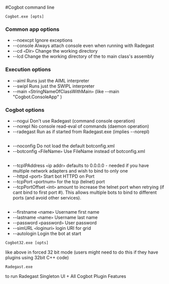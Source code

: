 #Cogbot command line


```
Cogbot.exe [opts]
```

### Common app options ###

  * --noexcpt Ignore exceptions
  * --console Always attach console even when running with Radegast
  * --cd `<`Dir`>` Change the working directory
  * --lcd Change the working directory of the to main class's assembly

### Execution options ###

  * --aiml          Runs just the AIML interpreter
  * --swipl         Runs just the SWIPL interpreter
  * --main      `<`StringNameOfClassWithMain`>`  (like --main "Cogbot.ConsoleApp" )

### Cogbot options ###
  * --nogui      Don't use Radegast (command console operation)
  * --norepl     No console read-eval of commands (daemon operation)
  * --radegast    Run as if started from Radegast.exe (implies --norepl)
```
```
  * --noconfig    Do not load the default botconfig.xml
  * --botconfig `<`FileName`>`  Use FileName instead of botconfig.xml
```
```
  * --tcpIPAddress `<`ip addr`>`  defaults to 0.0.0.0 - needed if you have multiple network adapters and wish to bind to only one
  * --httpd `<`port`>`  Start bot HTTPD on Port
  * --tcpPort  `<`portnum`>` for the tcp (telnet) port
  * --tcpPortOffset `<`int`>` amount to increase the telnet port when retrying (if cant bind to first port #). This allows multiple bots to bind to different ports (and avoid other services).
```
```
  * --firstname `<`name`>`  Username first name
  * --lastname `<`name`>` Username last name
  * --password `<`password`>` User password
  * --simURL   `<`loginuri`>`   login URI for grid
  * --autologin           Login the bot at start

```
Cogbot32.exe [opts]
```
like above in forced 32 bit mode (users might need to do this if they have plugins using 32bit C++ code)

```
Radegast.exe
```
to run Radegast Singleton UI + All Cogbot Plugin Features